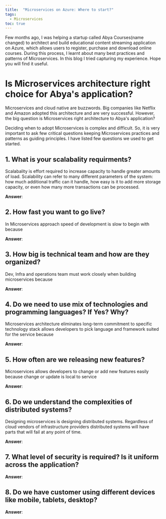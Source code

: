 ```yaml
---
title:  "Microservices on Azure: Where to start?"
tags: 
  - Microservices
toc: true
---
```


Few months ago, I was helping a startup called Abya Courses(name changed) to architect and build educational content streaming application on Azure, which allows users to register, purchase and download online courses. During this process, I learnt about many best practices and patterns of Microservices. In this blog I tried capturing my experience. Hope you will find it useful.

# Is Microservices architecture right choice for Abya's application? 
Microservices and cloud native are buzzwords. Big companies like Netflix and Amazon adopted this architecture and are very successful. However, the big question is Microservices right architecture to Abya's application? 

Deciding when to adopt Microservices is complex and difficult. So, it is very important to ask few critical questions keeping Microservices practices and patterns as guiding principles. I have listed few questions we used to get started.

## 1. What is your scalabality requirments?
Scalabality is effort required to increase capacity to handle greater amounts of load. Scalability can refer to many different parameters of the system: how much additional traffic can it handle, how easy is it to add more storage capacity, or even how many more transactions can be processed.

**Answer**: 

## 2. How fast you want to go live?
In Microservices approach speed of development is slow to begin with because

**Answer**: 

## 3. How big is technical team and how are they organized?
Dev, Infra and operations team must work closely when building microservices because

**Answer**: 

## 4. Do we need to use mix of technologies and programming languages? If Yes? Why? 
Microservices architecture eliminates long-term commitment to specific technology stack allows developers to pick language and framework suited for the service because

**Answer**: 

## 5. How often are we releasing new features? 
Microservices allows developers to change or add new features easily because change or update is local to service 

**Answer**: 

## 6. Do we understand the complexities of distributed systems?
Designing microservices is designing distributed systems. Regardless of cloud vendors of infrastructure providers distributed systems will have parts that will fail at any point of time.

**Answer**: 

## 7. What level of security is required? Is it uniform across the application?

**Answer**: 

## 8. Do we have customer using different devices like mobile, tablets, desktop?

**Answer**: 